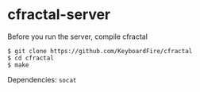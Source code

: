 cfractal-server
===============

Before you run the server, compile cfractal

    $ git clone https://github.com/KeyboardFire/cfractal
    $ cd cfractal
    $ make

Dependencies: `socat`
